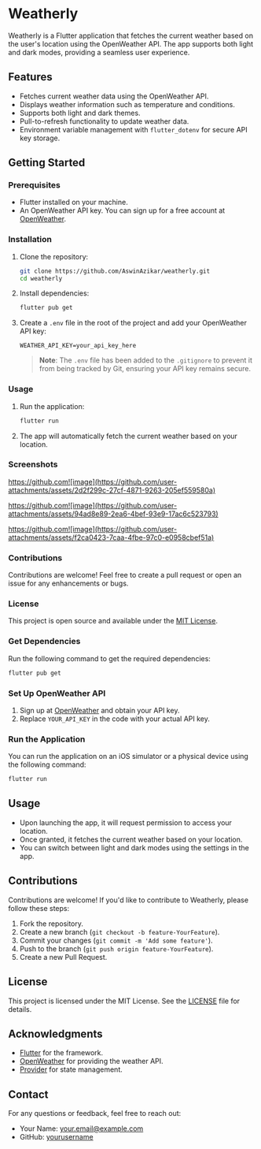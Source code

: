 
# Weatherly

Weatherly is a Flutter application that fetches the current weather based on the user's location using the OpenWeather API. The app supports both light and dark modes, providing a seamless user experience.

## Features

- Fetches current weather data using the OpenWeather API.
- Displays weather information such as temperature and conditions.
- Supports both light and dark themes.
- Pull-to-refresh functionality to update weather data.
- Environment variable management with `flutter_dotenv` for secure API key storage.

## Getting Started

### Prerequisites

- Flutter installed on your machine.
- An OpenWeather API key. You can sign up for a free account at [OpenWeather](https://openweathermap.org/).

### Installation

1. Clone the repository:

   ```bash
   git clone https://github.com/AswinAzikar/weatherly.git
   cd weatherly
   ```

2. Install dependencies:

   ```bash
   flutter pub get
   ```

3. Create a `.env` file in the root of the project and add your OpenWeather API key:

   ```env
   WEATHER_API_KEY=your_api_key_here
   ```

   > **Note**: The `.env` file has been added to the `.gitignore` to prevent it from being tracked by Git, ensuring your API key remains secure.

### Usage

1. Run the application:

   ```bash
   flutter run
   ```

2. The app will automatically fetch the current weather based on your location.

### Screenshots

https://github.com![image](https://github.com/user-attachments/assets/2d2f299c-27cf-4871-9263-205ef559580a)

https://github.com![image](https://github.com/user-attachments/assets/94ad8e89-2ea6-4bef-93e9-17ac6c523793)

https://github.com![image](https://github.com/user-attachments/assets/f2ca0423-7caa-4fbe-97c0-e0958cbef51a)


### Contributions

Contributions are welcome! Feel free to create a pull request or open an issue for any enhancements or bugs.

### License

This project is open source and available under the [MIT License](LICENSE).

### Get Dependencies

Run the following command to get the required dependencies:

```bash
flutter pub get
```

### Set Up OpenWeather API

1. Sign up at [OpenWeather](https://openweathermap.org/) and obtain your API key.
2. Replace `YOUR_API_KEY` in the code with your actual API key.

### Run the Application

You can run the application on an iOS simulator or a physical device using the following command:

```bash
flutter run
```

## Usage

- Upon launching the app, it will request permission to access your location.
- Once granted, it fetches the current weather based on your location.
- You can switch between light and dark modes using the settings in the app.

## Contributions

Contributions are welcome! If you'd like to contribute to Weatherly, please follow these steps:

1. Fork the repository.
2. Create a new branch (`git checkout -b feature-YourFeature`).
3. Commit your changes (`git commit -m 'Add some feature'`).
4. Push to the branch (`git push origin feature-YourFeature`).
5. Create a new Pull Request.

## License

This project is licensed under the MIT License. See the [LICENSE](LICENSE) file for details.

## Acknowledgments

- [Flutter](https://flutter.dev/) for the framework.
- [OpenWeather](https://openweathermap.org/) for providing the weather API.
- [Provider](https://pub.dev/packages/provider) for state management.

## Contact

For any questions or feedback, feel free to reach out:

- Your Name: [your.email@example.com](mailto:your.email@example.com)
- GitHub: [yourusername](https://github.com/yourusername)
